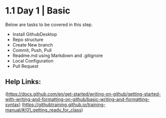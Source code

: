 
# 1.1	Day 1 | Basic

Below are tasks to be covered in this step.
* Install GithubDesktop
* Repo structure
* Create New branch
* Commit, Push, Pull
* Readme.md using Markdown and .gitignore
* Local Configuration
* Pull Request

## Help Links:

(https://docs.github.com/en/get-started/writing-on-github/getting-started-with-writing-and-formatting-on-github/basic-writing-and-formatting-syntax)
(https://githubtraining.github.io/training-manual/#/01_getting_ready_for_class)
